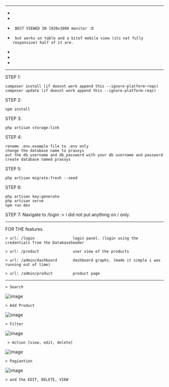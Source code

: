 ***************
*
*
*      BEST VIEWED IN 1920x1080 monitor :D
*      but works on table and a bitof mobile view (its not fully responsive) half of it are.
*
*
*
***************


STEP 1: 

    composer install (if doesnt work append this --ignore-platform-reqs)
	composer update (if doesnt work append this --ignore-platform-reqs)

STEP 2: 

    npm install


STEP 3: 

    php artisan storage:link

STEP 4:

	rename .env.example file to .env only
	change the database name to praxxys
	put the db_username and db_password with your db username and password
	create database named praxxys


STEP 5: 

    php artisan migrate:fresh --seed

STEP 6: 

    php artisan key:generate
	php artisan serve
	npm run dev

STEP 7: Navigate to /login :> i did not put anything on / only.




___________________________________________________________________




FOR THE features.

    > url: /login                 login panel. (login using the credentials from the DatabaseSeeder

    > url: /product               user view of the products

    > url: /admin/dashboard       dashboard graphs. (made it simple i was running out of time)

    > url: /admin/product         product page

___________________________________________________________________           

    > Search  
![image](https://github.com/reydm-7166/praxxys-backend/assets/98306215/c52ebed9-f459-4e14-bd71-836bbc4517fa)

    > Add Product  
![image](https://github.com/reydm-7166/praxxys-backend/assets/98306215/6d49177a-b4e9-4ee7-9618-1b9670d80289)

    > Filter   
![image](https://github.com/reydm-7166/praxxys-backend/assets/98306215/5f227412-57cf-42f1-9c3f-693424f701c8)

     > Action [view, edit, delete] 
![image](https://github.com/reydm-7166/praxxys-backend/assets/98306215/7e26ccba-b5af-47a9-ba0e-95434fa7734e)

    > Pagiantion 
![image](https://github.com/reydm-7166/praxxys-backend/assets/98306215/45ad5932-05fd-4169-817d-e4c8f94122f4)

    > and the EDIT, DELETE, VIEW


